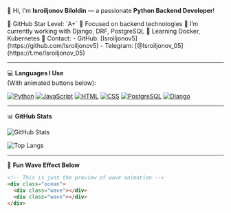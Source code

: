 👋 Hi, I'm **Isroiljonov Biloldin** — a passionate **Python Backend Developer**!
<link rel="stylesheet" href="snow.css">
<div class="snow"></div>
🌟 GitHub Star Level: `A+`
🎯 Focused on backend technologies
🔭 I’m currently working with Django, DRF, PostgreSQL
🌱 Learning Docker, Kubernetes
🤝 Contact: 
- GitHub: [Isroiljonov5](https://github.com/Isroiljonov5)
- Telegram: [@Isroiljonov_05](https://t.me/Isroiljonov_05)

---

💻 **Languages I Use**  
(With animated buttons below):

[![Python](https://img.shields.io/badge/-Python-3776AB?style=for-the-badge&logo=python&logoColor=white)](#)
[![JavaScript](https://img.shields.io/badge/-JavaScript-F7DF1E?style=for-the-badge&logo=javascript&logoColor=black)](#)
[![HTML](https://img.shields.io/badge/-HTML-E34F26?style=for-the-badge&logo=html5&logoColor=white)](#)
[![CSS](https://img.shields.io/badge/-CSS-1572B6?style=for-the-badge&logo=css3&logoColor=white)](#)
[![PostgreSQL](https://img.shields.io/badge/-PostgreSQL-336791?style=for-the-badge&logo=postgresql&logoColor=white)](#)
[![Django](https://img.shields.io/badge/-Django-092E20?style=for-the-badge&logo=django&logoColor=white)](#)

---

📊 **GitHub Stats**

![GitHub Stats](https://github-readme-stats.vercel.app/api?username=Isroiljonov5&show_icons=true&theme=radical&hide_border=true&bg_color=00000000)

![Top Langs](https://github-readme-stats.vercel.app/api/top-langs/?username=Isroiljonov5&layout=compact&theme=radical&hide_border=true&bg_color=00000000)

---

🌊 **Fun Wave Effect Below**

```html
<!-- This is just the preview of wave animation -->
<div class="ocean">
  <div class="wave"></div>
  <div class="wave"></div>
</div>
